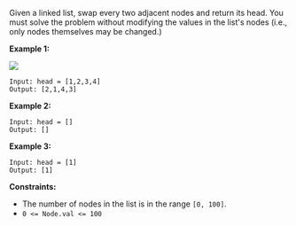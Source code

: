 Given a linked list, swap every two adjacent nodes and return its head. You
must solve the problem without modifying the values in the list's nodes (i.e.,
only nodes themselves may be changed.)



**Example 1:**

![](https://assets.leetcode.com/uploads/2020/10/03/swap_ex1.jpg)

    
    
    Input: head = [1,2,3,4]
    Output: [2,1,4,3]
    

**Example 2:**

    
    
    Input: head = []
    Output: []
    

**Example 3:**

    
    
    Input: head = [1]
    Output: [1]
    



**Constraints:**

  * The number of nodes in the list is in the range `[0, 100]`.
  * `0 <= Node.val <= 100`

